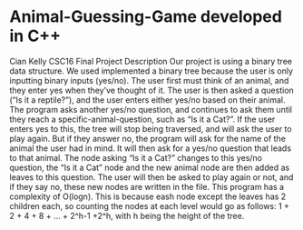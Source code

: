 # Animal-Guessing-Game developed in C++
Cian Kelly
CSC16 Final Project Description
Our project is using a binary tree data structure. We used implemented a binary tree because the user is only inputting binary inputs (yes/no). The user first must think of an animal, and they enter yes when they’ve thought of it. The user is then asked a question (“Is it a reptile?”), and the user enters either yes/no based on their animal. The program asks another yes/no question, and continues to ask them until they reach a specific-animal-question, such as “Is it a Cat?”.
If the user enters yes to this, the tree will stop being traversed, and will ask the user to play again. But if they answer no, the program will ask for the name of the animal the user had in mind. It will then ask for a yes/no question that leads to that animal. The node asking “Is it a Cat?” changes to this yes/no question, the “Is it a Cat” node and the new animal node are then added as leaves to this question. The user will then be asked to play again or not, and if they say no, these new nodes are written in the file.
This program has a complexity of O(logn). This is because eash node except the leaves has 2 children each, so counting the nodes at each level would go as follows: 1 + 2 + 4 + 8 + … + 2^h-1 +2^h, with h being the height of the tree.
